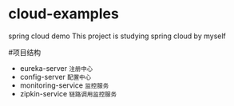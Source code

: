 # cloud-examples
spring cloud demo
This project is studying spring cloud by myself

#项目结构
* eureka-server `注册中心`
* config-server `配置中心`
* monitoring-service `监控服务`
* zipkin-service `链路调用监控服务`